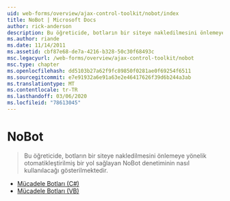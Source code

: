 ```yaml
---
uid: web-forms/overview/ajax-control-toolkit/nobot/index
title: NoBot | Microsoft Docs
author: rick-anderson
description: Bu öğreticide, botların bir siteye nakledilmesini önlemeye yönelik otomatikleştirilmiş bir yol sağlayan NoBot denetiminin nasıl kullanılacağı gösterilmektedir.
ms.author: riande
ms.date: 11/14/2011
ms.assetid: cbf87e68-de7a-4216-b328-50c30f68493c
msc.legacyurl: /web-forms/overview/ajax-control-toolkit/nobot
msc.type: chapter
ms.openlocfilehash: dd5103b27a62f9fc89850f0281ae0f69254f6511
ms.sourcegitcommit: e7e91932a6e91a63e2e46417626f39d6b244a3ab
ms.translationtype: MT
ms.contentlocale: tr-TR
ms.lasthandoff: 03/06/2020
ms.locfileid: "78613045"
---
```

# <a name="nobot"></a>NoBot

> Bu öğreticide, botların bir siteye nakledilmesini önlemeye yönelik otomatikleştirilmiş bir yol sağlayan NoBot denetiminin nasıl kullanılacağı gösterilmektedir.

- [Mücadele Botları (C#)](fighting-bots-cs.md)
- [Mücadele Botları (VB)](fighting-bots-vb.md)
